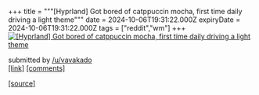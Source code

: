 +++
title = """[Hyprland] Got bored of catppuccin mocha, first time daily driving a light theme"""
date = 2024-10-06T19:31:22.000Z
expiryDate = 2024-10-06T19:31:22.000Z
tags = ["reddit","wm"]
+++
[![[Hyprland] Got bored of catppuccin mocha, first time daily driving a light theme](https://b.thumbs.redditmedia.com/kjTkNd2VwrVwQiDdUpFwRFAUkXyj_JEisGUkWk7ehuM.jpg "[Hyprland] Got bored of catppuccin mocha, first time daily driving a light theme")](https://www.reddit.com/r/unixporn/comments/1fxopp5/hyprland_got_bored_of_catppuccin_mocha_first_time/)

submitted by [/u/vavakado](https://www.reddit.com/user/vavakado)  
[\[link\]](https://www.reddit.com/gallery/1fxopp5) [\[comments\]](https://www.reddit.com/r/unixporn/comments/1fxopp5/hyprland_got_bored_of_catppuccin_mocha_first_time/)

[[source]](https://www.reddit.com/r/unixporn/comments/1fxopp5/hyprland_got_bored_of_catppuccin_mocha_first_time/)
